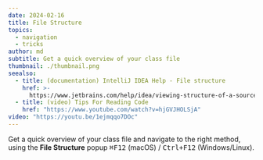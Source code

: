 ```yaml
---
date: 2024-02-16
title: File Structure
topics:
  - navigation
  - tricks
author: md
subtitle: Get a quick overview of your class file
thumbnail: ./thumbnail.png
seealso:
  - title: (documentation) IntelliJ IDEA Help - File structure
    href: >-
      https://www.jetbrains.com/help/idea/viewing-structure-of-a-source-file.html
  - title: (video) Tips For Reading Code
    href: "https://www.youtube.com/watch?v=hjGVJHOLSjA"
video: "https://youtu.be/1ejmqqo7DOc"
---
```


Get a quick overview of your class file and navigate to the right method, using the **File Structure** popup <kbd>⌘F12</kbd> (macOS) / <kbd>Ctrl+F12</kbd> (Windows/Linux).
